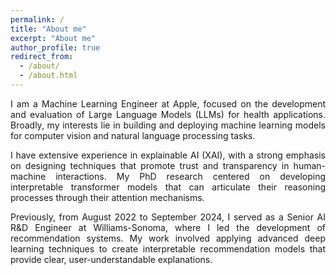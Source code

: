 ```yaml
---
permalink: /
title: "About me"
excerpt: "About me"
author_profile: true
redirect_from: 
  - /about/
  - /about.html
---
```

<div style="text-align: justify">

I am a Machine Learning Engineer at Apple, focused on the development and evaluation of Large Language Models (LLMs) for health applications. Broadly, my interests lie in building and deploying machine learning models for computer vision and natural language processing tasks.

I have extensive experience in explainable AI (XAI), with a strong emphasis on designing techniques that promote trust and transparency in human-machine interactions. My PhD research centered on developing interpretable transformer models that can articulate their reasoning processes through their attention mechanisms.

Previously, from August 2022 to September 2024, I served as a Senior AI R&D Engineer at Williams-Sonoma, where I led the development of recommendation systems. My work involved applying advanced deep learning techniques to create interpretable recommendation models that provide clear, user-understandable explanations.
</div>
